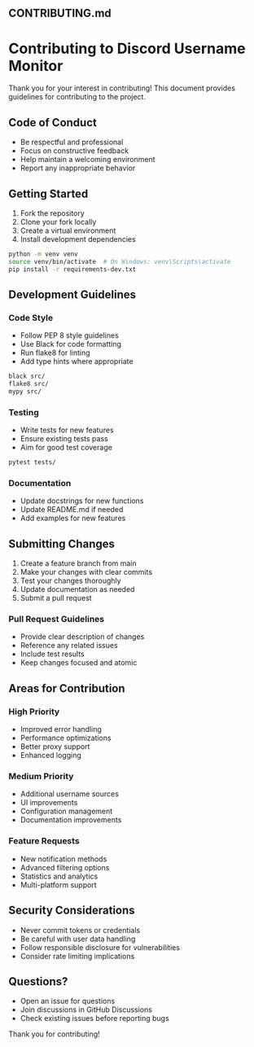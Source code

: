 ## CONTRIBUTING.md

# Contributing to Discord Username Monitor

Thank you for your interest in contributing! This document provides guidelines for contributing to the project.

## Code of Conduct

- Be respectful and professional
- Focus on constructive feedback
- Help maintain a welcoming environment
- Report any inappropriate behavior

## Getting Started

1. Fork the repository
2. Clone your fork locally
3. Create a virtual environment
4. Install development dependencies

```bash
python -m venv venv
source venv/bin/activate  # On Windows: venv\Scripts\activate
pip install -r requirements-dev.txt
```

## Development Guidelines

### Code Style

- Follow PEP 8 style guidelines
- Use Black for code formatting
- Run flake8 for linting
- Add type hints where appropriate

```bash
black src/
flake8 src/
mypy src/
```

### Testing

- Write tests for new features
- Ensure existing tests pass
- Aim for good test coverage

```bash
pytest tests/
```

### Documentation

- Update docstrings for new functions
- Update README.md if needed
- Add examples for new features

## Submitting Changes

1. Create a feature branch from main
2. Make your changes with clear commits
3. Test your changes thoroughly
4. Update documentation as needed
5. Submit a pull request

### Pull Request Guidelines

- Provide clear description of changes
- Reference any related issues
- Include test results
- Keep changes focused and atomic

## Areas for Contribution

### High Priority
- Improved error handling
- Performance optimizations
- Better proxy support
- Enhanced logging

### Medium Priority
- Additional username sources
- UI improvements
- Configuration management
- Documentation improvements

### Feature Requests
- New notification methods
- Advanced filtering options
- Statistics and analytics
- Multi-platform support

## Security Considerations

- Never commit tokens or credentials
- Be careful with user data handling
- Follow responsible disclosure for vulnerabilities
- Consider rate limiting implications

## Questions?

- Open an issue for questions
- Join discussions in GitHub Discussions
- Check existing issues before reporting bugs

Thank you for contributing!

